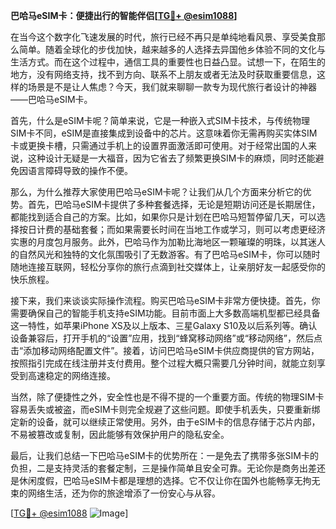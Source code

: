 **巴哈马eSIM卡：便捷出行的智能伴侣[[TG💪+ @esim1088](https://t.me/s/esim1088)]**

在当今这个数字化飞速发展的时代，旅行已经不再只是单纯地看风景、享受美食那么简单。随着全球化的步伐加快，越来越多的人选择去异国他乡体验不同的文化与生活方式。而在这个过程中，通信工具的重要性也日益凸显。试想一下，在陌生的地方，没有网络支持，找不到方向、联系不上朋友或者无法及时获取重要信息，这样的场景是不是让人焦虑？今天，我们就来聊聊一款专为现代旅行者设计的神器——巴哈马eSIM卡。

首先，什么是eSIM卡呢？简单来说，它是一种嵌入式SIM卡技术，与传统物理SIM卡不同，eSIM是直接集成到设备中的芯片。这意味着你无需再购买实体SIM卡或更换卡槽，只需通过手机上的设置界面激活即可使用。对于经常出国的人来说，这种设计无疑是一大福音，因为它省去了频繁更换SIM卡的麻烦，同时还能避免因语言障碍导致的操作不便。

那么，为什么推荐大家使用巴哈马eSIM卡呢？让我们从几个方面来分析它的优势。首先，巴哈马eSIM卡提供了多种套餐选择，无论是短期访问还是长期居住，都能找到适合自己的方案。比如，如果你只是计划在巴哈马短暂停留几天，可以选择按日计费的基础套餐；而如果需要长时间在当地工作或学习，则可以考虑更经济实惠的月度包月服务。此外，巴哈马作为加勒比海地区一颗璀璨的明珠，以其迷人的自然风光和独特的文化氛围吸引了无数游客。有了巴哈马eSIM卡，你可以随时随地连接互联网，轻松分享你的旅行点滴到社交媒体上，让亲朋好友一起感受你的快乐旅程。

接下来，我们来谈谈实际操作流程。购买巴哈马eSIM卡非常方便快捷。首先，你需要确保自己的智能手机支持eSIM功能。目前市面上大多数高端机型都已经具备这一特性，如苹果iPhone XS及以上版本、三星Galaxy S10及以后系列等。确认设备兼容后，打开手机的“设置”应用，找到“蜂窝移动网络”或“移动网络”，然后点击“添加移动网络配置文件”。接着，访问巴哈马eSIM卡供应商提供的官方网站，按照指引完成在线注册并支付费用。整个过程大概只需要几分钟时间，就能立刻享受到高速稳定的网络连接。

当然，除了便捷性之外，安全性也是不得不提的一个重要方面。传统的物理SIM卡容易丢失或被盗，而eSIM卡则完全规避了这些问题。即使手机丢失，只要重新绑定新的设备，就可以继续正常使用。另外，由于eSIM卡的信息存储于芯片内部，不易被篡改或复制，因此能够有效保护用户的隐私安全。

最后，让我们总结一下巴哈马eSIM卡的优势所在：一是免去了携带多张SIM卡的负担，二是支持灵活的套餐定制，三是操作简单且安全可靠。无论你是商务出差还是休闲度假，巴哈马eSIM卡都是理想的选择。它不仅让你在国外也能畅享无拘无束的网络生活，还为你的旅途增添了一份安心与从容。

[[TG💪+ @esim1088](https://t.me/s/esim1088) ![Image](https://i.postimg.cc/4NQfJmqS/Snipaste-2025-05-13-00-14-12.png)]